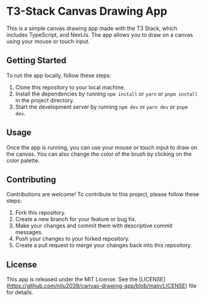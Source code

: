 # T3-Stack Canvas Drawing App

This is a simple canvas drawing app made with the T3 Stack, which includes TypeScript, and NextJs. The app allows you to draw on a canvas using your mouse or touch input.

## Getting Started

To run the app locally, follow these steps:

1.  Clone this repository to your local machine.
2.  Install the dependencies by running `npm install` or `yarn` or `pnpm install` in the project directory.
3.  Start the development server by running `npm dev` or `yarn dev` or `pnpm dev`.

## Usage

Once the app is running, you can use your mouse or touch input to draw on the canvas. You can also change the color of the brush by clicking on the color palette.

## Contributing

Contributions are welcome! To contribute to this project, please follow these steps:

1.  Fork this repository.
2.  Create a new branch for your feature or bug fix.
3.  Make your changes and commit them with descriptive commit messages.
4.  Push your changes to your forked repository.
5.  Create a pull request to merge your changes back into this repository.

## License

This app is released under the MIT License. See the [LICENSE]
(https://github.com/nilu2039/canvas-drawing-app/blob/main/LICENSE) file for details.
